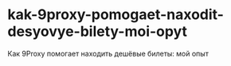 # kak-9proxy-pomogaet-naxodit-desyovye-bilety-moi-opyt
Как 9Proxy помогает находить дешёвые билеты: мой опыт
